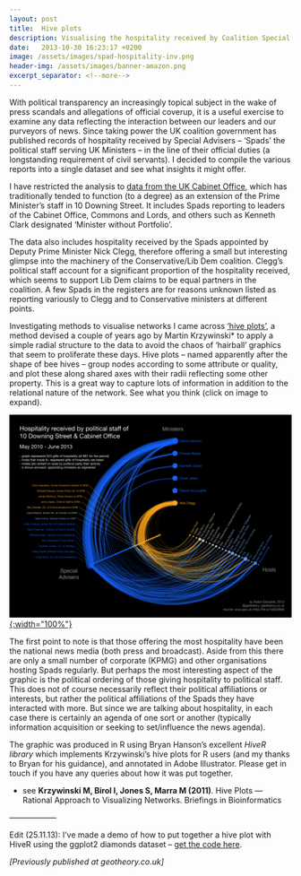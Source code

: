 ```yaml
---
layout: post
title:  Hive plots
description: Visualising the hospitality received by Coalition Special Advisers
date:   2013-10-30 16:23:17 +0200
image: /assets/images/spad-hospitality-inv.png
header-img: /assets/images/banner-amazon.png
excerpt_separator: <!--more-->
---
```


With political transparency an increasingly topical subject in the wake of press scandals and allegations of official coverup, it is a useful exercise to examine any data reflecting the interaction between our leaders and our purveyors of news. Since taking power the UK coalition government has published records of hospitality received by Special Advisers – ‘Spads’ the political staff serving UK Ministers – in the line of their official duties (a longstanding requirement of civil servants). I decided to compile the various reports into a single dataset and see what insights it might offer.

<!--more-->

I have restricted the analysis to [data from the UK Cabinet Office](https://www.gov.uk/government/collections/special-advisers-transparency-publications), which has traditionally tended to function (to a degree) as an extension of the Prime Minister’s staff in 10 Downing Street. It includes Spads reporting to leaders of the Cabinet Office, Commons and Lords, and others such as Kenneth Clark designated ‘Minister without Portfolio’.

The data also includes hospitality received by the Spads appointed by Deputy Prime Minister Nick Clegg, therefore offering a small but interesting glimpse into the machinery of the Conservative/Lib Dem coalition. Clegg’s political staff account for a significant proportion of the hospitality received, which seems to support Lib Dem claims to be equal partners in the coalition. A few Spads in the registers are for reasons unknown listed as reporting variously to Clegg and to Conservative ministers at different points.

Investigating methods to visualise networks I came across [‘hive plots’](http://www.hiveplot.com/), a method devised a couple of years ago by Martin Krzywinski* to apply a simple radial structure to the data to avoid the chaos of ‘hairball’ graphics that seem to proliferate these days. Hive plots – named apparently after the shape of bee hives – group nodes according to some attribute or quality, and plot these along shared axes with their radii reflecting some other property. This is a great way to capture lots of information in addition to the relational nature of the network. See what you think (click on image to expand).

[ ![A hive plot of hospitality received by Coalition Special Advisers](/assets/images/spad-hospitality.png){:width="100%"} ](/assets/images/spad-hospitality.png)

 The first point to note is that those offering the most hospitality have been the national news media (both press and broadcast). Aside from this there are only a small number of corporate (KPMG) and other organisations hosting Spads regularly. But perhaps the most interesting aspect of the graphic is the political ordering of those giving hospitality to political staff. This does not of course necessarily reflect their political affiliations or interests, but rather the political affiliations of the Spads they have interacted with more. But since we are talking about hospitality, in each case there is certainly an agenda of one sort or another (typically information acquisition or seeking to set/influence the news agenda).

The graphic was produced in R using Bryan Hanson’s excellent _HiveR library_ which implements Krzywinski’s hive plots for R users (and my thanks to Bryan for his guidance), and annotated in Adobe Illustrator. Please get in touch if you have any queries about how it was put together.

* see **Krzywinski M, Birol I, Jones S, Marra M (2011)**. Hive Plots — Rational Approach to Visualizing Networks. Briefings in Bioinformatics

——————

Edit (25.11.13): I’ve made a demo of how to put together a hive plot with HiveR using the ggplot2 diamonds dataset – [get the code here](https://gist.github.com/geotheory/7638772).

_[Previously published at geotheory.co.uk]_
